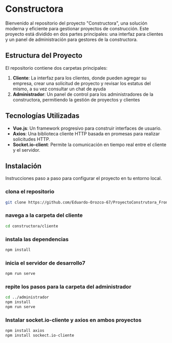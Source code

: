 # Constructora

Bienvenido al repositorio del proyecto "Constructora", una solución moderna y eficiente para gestionar proyectos de construcción. Este proyecto está dividido en dos partes principales: una interfaz para clientes y un panel de administración para gestores de la constructora.

## Estructura del Proyecto

El repositorio contiene dos carpetas principales:

1. **Cliente**: La interfaz para los clientes, donde pueden agregar su empresa, crear una solicitud de proyecto y revisar los estatus del mismo, a su vez consultar un chat de ayuda
2. **Administrador**: Un panel de control para los administradores de la constructora, permitiendo la gestión de proyectos y clientes

## Tecnologías Utilizadas

- **Vue.js**: Un framework progresivo para construir interfaces de usuario.
- **Axios**: Una biblioteca cliente HTTP basada en promesas para realizar solicitudes HTTP.
- **Socket.io-client**: Permite la comunicación en tiempo real entre el cliente y el servidor.

## Instalación

Instrucciones paso a paso para configurar el proyecto en tu entorno local.


### clona el repositorio
```bash
git clone https://github.com/Eduardo-Orozco-67/ProyectoConstrutora_Fronted_vue.git
```

### navega a la carpeta del cliente
```bash
cd constructora/cliente
```
### instala las dependencias
```bash
npm install
```
### inicia el servidor de desarrollo7
```bash
npm run serve
```

### repite los pasos para la carpeta del administrador
```bash
cd ../administrador
npm install
npm run serve
```
### Instalar socket.io-cliente y axios en ambos proyectos

```bash
npm install axios
npm install sockect.io-cliente
```


